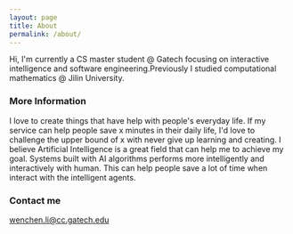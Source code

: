 ```yaml
---
layout: page
title: About
permalink: /about/
---
```


Hi, I'm currently a CS master student @ Gatech focusing on interactive intelligence and software engineering.Previously I studied computational mathematics @ Jilin University. 
### More Information
I love to create things that have help with people's everyday life. If my service can help people save x minutes in their daily life, I'd love to challenge the upper bound of x with never give up learning and creating.
I believe Artificial Intelligence is a great field that can help me to achieve my goal. Systems built with AI algorithms performs more intelligently and interactively with human. This can help people save a lot of time when interact with the intelligent agents. 




### Contact me

[wenchen.li@cc.gatech.edu](wenchen.li@cc.gatech.edu)